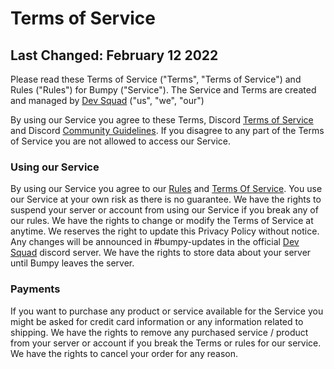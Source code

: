# Terms of Service
## Last Changed: February 12 2022

Please read these Terms of Service ("Terms", "Terms of Service") and Rules ("Rules") for Bumpy ("Service"). The Service and Terms are created and managed by [Dev Squad](https://discord.gg/KcH28tRtBu) ("us", "we", "our")

By using our Service you agree to these Terms, Discord [Terms of Service](https://discord.com/terms) and Discord [Community Guidelines](https://discord.com/guidelines). If you disagree to any part of the Terms of Service you are not allowed to access our Service.

### Using our Service
By using our Service you agree to our [Rules](https://github.com/thekevie/bumpy/blob/main/RULES.md) and [Terms Of Service](https://github.com/thekevie/bumpy/blob/main/TERMS.md). You use our Service at your own risk as there is no guarantee. We have the rights to suspend your server or account from using our Service if you break any of our rules. We have the rights to change or modify the Terms of Service at anytime. We reserves the right to update this Privacy Policy without notice. Any changes will be announced in #bumpy-updates in the official [Dev Squad](https://discord.gg/KcH28tRtBu) discord server. We have the rights to store data about your server until Bumpy leaves the server.

### Payments
If you want to purchase any product or service available for the Service you might be asked for credit card information or any information related to shipping. We have the rights to remove any purchased service / product from your server or account if you break the Terms or rules for our service. We have the rights to cancel your order for any reason.

